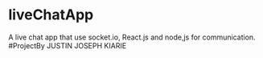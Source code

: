 # liveChatApp 
A live chat app that use socket.io, React.js and node,js for communication.
#ProjectBy
JUSTIN JOSEPH KIARIE
